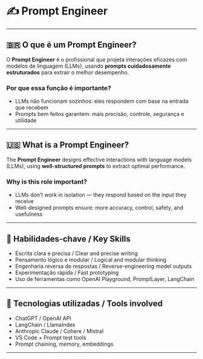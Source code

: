 # ✍️ Prompt Engineer

---

## 🇧🇷 O que é um Prompt Engineer?

O **Prompt Engineer** é o profissional que projeta interações eficazes com modelos de linguagem (LLMs), usando **prompts cuidadosamente estruturados** para extrair o melhor desempenho.

### Por que essa função é importante?
- LLMs não funcionam sozinhos: eles respondem com base na entrada que recebem
- Prompts bem feitos garantem: mais precisão, controle, segurança e utilidade

---

## 🇺🇸 What is a Prompt Engineer?

The **Prompt Engineer** designs effective interactions with language models (LLMs), using **well-structured prompts** to extract optimal performance.

### Why is this role important?
- LLMs don’t work in isolation — they respond based on the input they receive
- Well-designed prompts ensure: more accuracy, control, safety, and usefulness

---

## 🔑 Habilidades-chave / Key Skills

- Escrita clara e precisa / Clear and precise writing  
- Pensamento lógico e modular / Logical and modular thinking  
- Engenharia reversa de respostas / Reverse-engineering model outputs  
- Experimentação rápida / Fast prototyping  
- Uso de ferramentas como OpenAI Playground, PromptLayer, LangChain

---

## 🚀 Tecnologias utilizadas / Tools involved

- ChatGPT / OpenAI API  
- LangChain / LlamaIndex  
- Anthropic Claude / Cohere / Mistral  
- VS Code + Prompt test tools  
- Prompt chaining, memory, embeddings  

---
